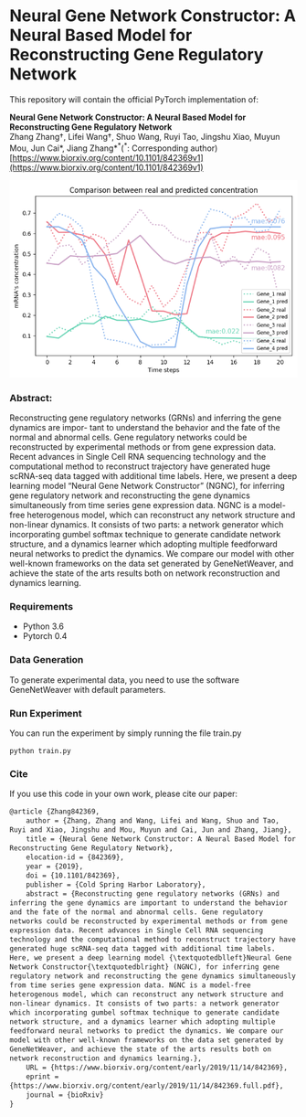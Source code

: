 
# Neural Gene Network Constructor: A Neural Based Model for Reconstructing Gene Regulatory Network

This repository will contain the official PyTorch implementation of:
<br>

**Neural Gene Network Constructor: A Neural Based Model for Reconstructing Gene Regulatory Network**<br>
Zhang Zhang</span>†, Lifei Wang†, Shuo Wang, Ruyi Tao, Jingshu Xiao, Muyun Mou, Jun Cai*, Jiang Zhang*<sup>\*</sup>(<sup>\*</sup>: Corresponding author) <br>
[https://www.biorxiv.org/content/10.1101/842369v1](https://www.biorxiv.org/content/10.1101/842369v1)<br>

<img src="./img/dynpred3.png" width="800px" alt="">

<br>

### Abstract: 

Reconstructing gene regulatory networks (GRNs) and inferring the gene dynamics are impor- tant to understand the behavior and the fate of the normal and abnormal cells. Gene regulatory networks could be reconstructed by experimental methods or from gene expression data. Recent advances in Single Cell RNA sequencing technology and the computational method to reconstruct trajectory have generated huge scRNA-seq data tagged with additional time labels. Here, we present a deep learning model “Neural Gene Network Constructor” (NGNC), for inferring gene regulatory network and reconstructing the gene dynamics simultaneously from time series gene expression data. NGNC is a model-free heterogenous model, which can reconstruct any network structure and non-linear dynamics. It consists of two parts: a network generator which incorporating gumbel softmax technique to generate candidate network structure, and a dynamics learner which adopting multiple feedforward neural networks to predict the dynamics. We compare our model with other well-known frameworks on the data set generated by GeneNetWeaver, and achieve the state of the arts results both on network reconstruction and dynamics learning.

### Requirements

- Python 3.6
- Pytorch 0.4

### Data Generation
To generate experimental data, you need to use the software GeneNetWeaver with default parameters.

### Run Experiment
You can run the experiment by simply running the file train.py
```
python train.py
```



### Cite
If you use this code in your own work, please cite our paper:
```
@article {Zhang842369,
	author = {Zhang, Zhang and Wang, Lifei and Wang, Shuo and Tao, Ruyi and Xiao, Jingshu and Mou, Muyun and Cai, Jun and Zhang, Jiang},
	title = {Neural Gene Network Constructor: A Neural Based Model for Reconstructing Gene Regulatory Network},
	elocation-id = {842369},
	year = {2019},
	doi = {10.1101/842369},
	publisher = {Cold Spring Harbor Laboratory},
	abstract = {Reconstructing gene regulatory networks (GRNs) and inferring the gene dynamics are important to understand the behavior and the fate of the normal and abnormal cells. Gene regulatory networks could be reconstructed by experimental methods or from gene expression data. Recent advances in Single Cell RNA sequencing technology and the computational method to reconstruct trajectory have generated huge scRNA-seq data tagged with additional time labels. Here, we present a deep learning model {\textquotedblleft}Neural Gene Network Constructor{\textquotedblright} (NGNC), for inferring gene regulatory network and reconstructing the gene dynamics simultaneously from time series gene expression data. NGNC is a model-free heterogenous model, which can reconstruct any network structure and non-linear dynamics. It consists of two parts: a network generator which incorporating gumbel softmax technique to generate candidate network structure, and a dynamics learner which adopting multiple feedforward neural networks to predict the dynamics. We compare our model with other well-known frameworks on the data set generated by GeneNetWeaver, and achieve the state of the arts results both on network reconstruction and dynamics learning.},
	URL = {https://www.biorxiv.org/content/early/2019/11/14/842369},
	eprint = {https://www.biorxiv.org/content/early/2019/11/14/842369.full.pdf},
	journal = {bioRxiv}
}

```

